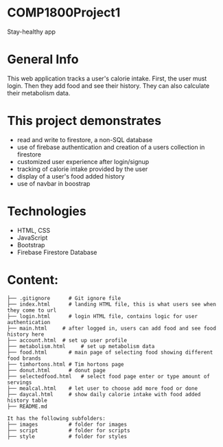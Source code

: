 # COMP1800Project1
Stay-healthy app

# General Info
This web application tracks a user's calorie intake. 
First, the user must login. 
Then they add food and see their history.
They can also calculate their metabolism data.

# This project demonstrates
* read and write to firestore, a non-SQL database
* use of firebase authentication and creation of a users collection in firestore
* customized user experience after login/signup
* tracking of calorie intake provided by the user
* display of a user's food added history
* use of navbar in boostrap


# Technologies
* HTML, CSS
* JavaScript
* Bootstrap
* Firebase Firestore Database


# Content:
```
├── .gitignore		# Git ignore file
├── index.html		# landing HTML file, this is what users see when they come to url
├── login.html		# login HTML file, contains logic for user authentication
├── main.html	  # after logged in, users can add food and see food history here
├── account.html  # set up user profile
├── metabolism.html		# set up metabolism data
├── food.html		# main page of selecting food showing different food brands
├── timhortons.html	# Tim hortons page
├── donut.html		# donut page
├── selectedfood.html	# select food page enter or type amount of servings
├── mealcal.html	# let user to choose add more food or done
├── daycal.html		# show daily calorie intake with food added history table
├── README.md

It has the following subfolders:
├── images			# folder for images
├── script			# folder for scripts
├── style			# folder for styles
```

